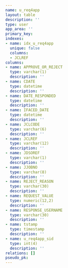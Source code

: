 ```yaml
---
name: u_req4app
layout: table
description: ''
type: user
app_area: ''
primary_key: 
indexes:
- name: idx_u_req4app
  unique: false
  columns:
  - JCLREF
columns:
- name: APPROVE_OR_REJECT
  type: varchar(1)
  description: ''
- name: CDATE
  type: datetime
  description: ''
- name: DATE_RESPONDED
  type: datetime
  description: ''
- name: IFACED_DATE
  type: datetime
  description: ''
- name: JCLCODE
  type: varchar(6)
  description: ''
- name: JCLREF
  type: varchar(12)
  description: ''
- name: JDSOREF
  type: varchar(1)
  description: ''
- name: JJOBNO
  type: varchar(8)
  description: ''
- name: REJECT_REASON
  type: varchar(30)
  description: ''
- name: REQUEST_VALUE
  type: numeric(12,2)
  description: ''
- name: RESPONSE_USERNAME
  type: varchar(30)
  description: ''
- name: tstamp
  type: timestamp
  description: ''
- name: u_req4app_sid
  type: int(4)
  description: ''
relations: []
pseudo_pk: 
---
```


